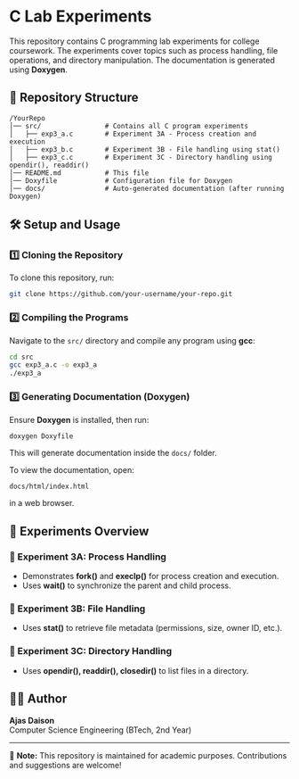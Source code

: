 # C Lab Experiments

This repository contains C programming lab experiments for college coursework. The experiments cover topics such as process handling, file operations, and directory manipulation. The documentation is generated using **Doxygen**.

## 📂 Repository Structure

```
/YourRepo
│── src/                # Contains all C program experiments
│   ├── exp3_a.c        # Experiment 3A - Process creation and execution
│   ├── exp3_b.c        # Experiment 3B - File handling using stat()
│   ├── exp3_c.c        # Experiment 3C - Directory handling using opendir(), readdir()
│── README.md           # This file
│── Doxyfile            # Configuration file for Doxygen
│── docs/               # Auto-generated documentation (after running Doxygen)
```

## 🛠️ Setup and Usage

### **1️⃣ Cloning the Repository**

To clone this repository, run:

```sh
git clone https://github.com/your-username/your-repo.git
```

### **2️⃣ Compiling the Programs**

Navigate to the `src/` directory and compile any program using **gcc**:

```sh
cd src
gcc exp3_a.c -o exp3_a
./exp3_a
```

### **3️⃣ Generating Documentation (Doxygen)**

Ensure **Doxygen** is installed, then run:

```sh
doxygen Doxyfile
```

This will generate documentation inside the `docs/` folder.

To view the documentation, open:

```
docs/html/index.html
```

in a web browser.

## 📜 Experiments Overview

### **🔹 Experiment 3A: Process Handling**

- Demonstrates **fork()** and **execlp()** for process creation and execution.
- Uses **wait()** to synchronize the parent and child process.

### **🔹 Experiment 3B: File Handling**

- Uses **stat()** to retrieve file metadata (permissions, size, owner ID, etc.).

### **🔹 Experiment 3C: Directory Handling**

- Uses **opendir(), readdir(), closedir()** to list files in a directory.

## 🧑‍💻 Author

**Ajas Daison**  
Computer Science Engineering (BTech, 2nd Year)

---

📌 **Note:** This repository is maintained for academic purposes. Contributions and suggestions are welcome!
